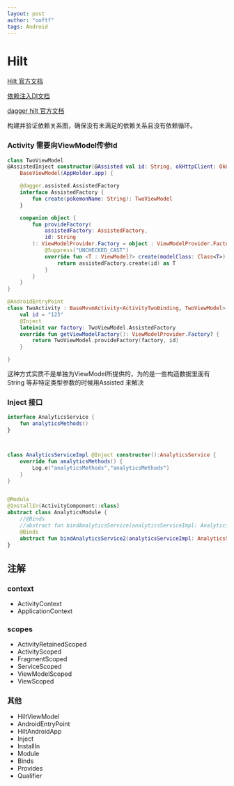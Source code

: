 ```yaml
---
layout: post
author: "ooftf"
tags: Android
---
```


# Hilt
[Hilt 官方文档](https://developer.android.com/codelabs/android-hilt#0)

[依赖注入DI文档](https://developer.android.com/training/dependency-injection)

[dagger hilt 官方文档](https://dagger.dev/hilt/gradle-setup.html)

构建并验证依赖关系图，确保没有未满足的依赖关系且没有依赖循环。

### Activity 需要向ViewModel传参Id
```kotlin
class TwoViewModel
@AssistedInject constructor(@Assisted val id: String, okHttpClient: OkHttpClient) :
    BaseViewModel(AppHolder.app) {

    @dagger.assisted.AssistedFactory
    interface AssistedFactory {
        fun create(pokemonName: String): TwoViewModel
    }

    companion object {
        fun provideFactory(
            assistedFactory: AssistedFactory,
            id: String
        ): ViewModelProvider.Factory = object : ViewModelProvider.Factory {
            @Suppress("UNCHECKED_CAST")
            override fun <T : ViewModel?> create(modelClass: Class<T>): T {
                return assistedFactory.create(id) as T
            }
        }
    }
}
```

```kotlin
@AndroidEntryPoint
class TwoActivity : BaseMvvmActivity<ActivityTwoBinding, TwoViewModel>() {
    val id = "123"
    @Inject
    lateinit var factory: TwoViewModel.AssistedFactory
    override fun getViewModelFactory(): ViewModelProvider.Factory? {
        return TwoViewModel.provideFactory(factory, id)
    }

}
```

这种方式实质不是单独为ViewModel所提供的，为的是一些构造数据里面有String 等非特定类型参数的时候用Assisted 来解决

### Inject 接口

```kotlin
interface AnalyticsService {
    fun analyticsMethods()
}



class AnalyticsServiceImpl @Inject constructor():AnalyticsService {
    override fun analyticsMethods() {
        Log.e("analyticsMethods","analyticsMethods")
    }
}


@Module
@InstallIn(ActivityComponent::class)
abstract class AnalyticsModule {
    //@Binds
    //abstract fun bindAnalyticsService(analyticsServiceImpl: AnalyticsServiceImpl): AnalyticsService
    @Binds
    abstract fun bindAnalyticsService2(analyticsServiceImpl: AnalyticsServiceImpl2): AnalyticsService
}
```

## 注解
### context
* ActivityContext
* ApplicationContext

### scopes
* ActivityRetainedScoped
* ActivityScoped
* FragmentScoped
* ServiceScoped
* ViewModelScoped
* ViewScoped

### 其他
* HiltViewModel
* AndroidEntryPoint
* HiltAndroidApp
* Inject
* InstallIn
* Module
* Binds
* Provides
* Qualifier